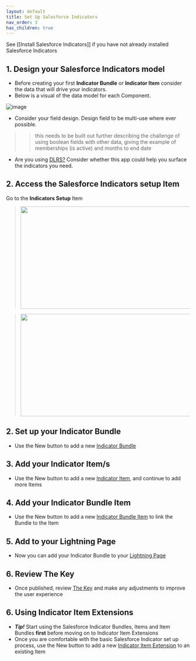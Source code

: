 ```yaml
---
layout: default
title: Set Up Salesforce Indicators
nav_order: 3
has_children: true
---
```



See [[Install Salesforce Indicators]] if you have not already installed Salesforce Indicators

## 1. Design your Salesforce Indicators model

* Before creating your first **Indicator Bundle** or **Indicator Item** consider the data that will drive your indicators. 
* Below is a visual of the data model for each Component.

![image](https://github.com/SFDO-Community/Salesforce-Indicators/assets/2966583/638907ca-fd23-43e7-9001-aa3e96ffbddc)

* Consider your field design. Design field to be multi-use where ever possible.
>>this needs to be built out further describing the challenge of using boolean fields with other data, giving the example of memberships (is active) and months to end date
* Are you using [DLRS?](https://github.com/SFDO-Community/Salesforce-Indicators/wiki/Additional-Complementary-Apps-and-Components-to-Enhance-Your-Org#declarative-lookup-rollup-summary-salesforce-open-source-commons) Consider whether this app could help you surface the indicators you need.

## 2. Access the Salesforce Indicators setup Item
Go to the **Indicators Setup** Item
> <img src="https://github.com/SFDO-Community/Salesforce-Indicators/assets/128614792/9f15f42c-6083-43a0-bf45-0bb3ceab3a9e" 
width="470" height="280"/>

> <img src="https://github.com/SFDO-Community/Salesforce-Indicators/assets/128614792/aba7a9bc-7707-4efa-8da1-14c650a6c896"
width="470" height="280"/>

## 2. Set up your Indicator Bundle

* Use the New button to add a new [Indicator Bundle](indicator-bundle)

## 3. Add your Indicator Item/s

* Use the New button to add a new [Indicator Item](indicator-item), and continue to add more Items

## 4. Add your Indicator Bundle Item

* Use the New button to add a new [Indicator Bundle Item](indicator-bundle-item) to link the Bundle to the Item

## 5. Add to your Lightning Page

* Now you can add your Indicator Bundle to your [Lightning Page](../add-to-lightning-page)

## 6. Review The Key

* Once published, review [The Key](../the-key) and make any adjustments to improve the user experience

## 6. Using Indicator Item Extensions

* **_Tip!_** Start using the Salesforce Indicator Bundles, Items and Item Bundles **first** before moving on to Indicator Item Extensions
* Once you are comfortable with the basic Salesforce Indicator set up process, use the New button to add a new [Indicator Item Extension](item-extension) to an existing Item



